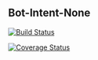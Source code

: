 ## Bot-Intent-None

[![Build Status](https://travis-ci.org/haris44/bot-intent-none.svg?branch=master)](https://travis-ci.org/haris44/bot-intent-none)

[![Coverage Status](https://coveralls.io/repos/github/haris44/bot-intent-none/badge.svg?branch=master)](https://coveralls.io/github/haris44/bot-intent-none?branch=master)
